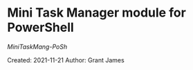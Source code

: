
# Mini Task Manager module for PowerShell

*MiniTaskMang-PoSh*

Created: 2021-11-21
Author: Grant James


